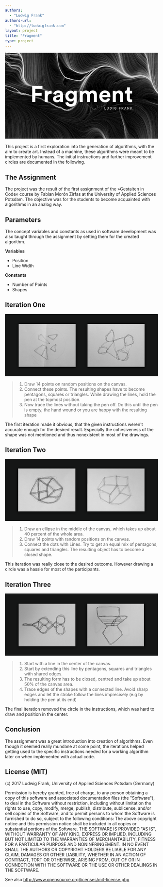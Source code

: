 ```yaml
--- 
authors: 
  - "Ludwig Frank"
authors-url: 
  - "http://ludwigfrank.com"
layout: project
title: "Fragment"
type: project
---
```


![](splash.png)  

This project is a first exploration into the generation of algorithms, with the aim to create art. Instead of a machine, these algorithms were meant to be implemented by humans. The initial instructions and further improvement circles are documented in the following. 

## The Assignment

The project was the result of the first assignment of the »Gestalten in Code« course by Fabian Morón Zirfas at the University of Applied Sciences Potsdam. The objective was for the students to become acquainted with algorithms in an analog way. 


## Parameters
The concept variables and constants as used in software development was also taught through the assignment by setting them for the created algorithm.

**Variables**  

- Position
- Line Width

**Constants**  

- Number of Points 
- Shapes

## Iteration One

![](./assets/images/1.png)  

>1. Draw 14 points on random positions on the canvas.
>2. Connect these points. The resulting shapes have to become pentagons, squares or triangles. While drawing the lines, hold the pen at the topmost position.
>3. Now trace the lines without taking the pen off. Do this until the pen is empty, the hand wound or you are happy with the resulting shape

The first iteration made it obvious, that the given instructions weren't accurate enough for the desired result. Especially the cohesiveness of the shape was not mentioned and thus nonexistent in most of the drawings.

## Iteration Two

![](./assets/images/2.png)  

>1. Draw an ellipse in the middle of the canvas, which takes up about 40 percent of the whole area.
>2. Draw 14 points with random positions on the canvas.
>3. Connect the dots with Lines. Try to get an equal mix of pentagons, squares and triangles. The resulting object has to become a closed shape.

This iteration was really close to the desired outcome. However drawing a circle was a hassle for most of the participants.

## Iteration Three

![](./assets/images/3.png)  

>1. Start with a line in the center of the canvas.
>2. Start by extending this line by pentagons, squares and triangles with shared edges.
>3. The resulting form has to be closed, centred and take up about 50% of the canvas area.
>4. Trace edges of the shapes with a connected line. Avoid sharp edges and let the stroke follow the lines imprecisely (e.g by holding the pen at its end)

The final iteration removed the circle in the instructions, which was hard to draw and position in the center. 

## Conclusion

The assignment was a great introduction into creation of algorithms. Even though it seemed really mundane at some point, the iterations helped getting used to the specific instructions needed for a working algorithm later on when implemented with actual code.

## License (MIT)

(c) 2017 Ludwig Frank, University of Applied Sciences Potsdam (Germany)

Permission is hereby granted, free of charge, to any person obtaining a copy of this software and associated documentation files (the "Software"), to deal in the Software without restriction, including without limitation the rights to use, copy, modify, merge, publish, distribute, sublicense, and/or sell copies of the Software, and to permit persons to whom the Software is furnished to do so, subject to the following conditions:
The above copyright notice and this permission notice shall be included in all copies or substantial portions of the Software.
THE SOFTWARE IS PROVIDED "AS IS", WITHOUT WARRANTY OF ANY KIND, EXPRESS OR IMPLIED, INCLUDING BUT NOT LIMITED TO THE WARRANTIES OF MERCHANTABILITY, FITNESS FOR A PARTICULAR PURPOSE AND NONINFRINGEMENT. IN NO EVENT SHALL THE AUTHORS OR COPYRIGHT HOLDERS BE LIABLE FOR ANY CLAIM, DAMAGES OR OTHER LIABILITY, WHETHER IN AN ACTION OF CONTRACT, TORT OR OTHERWISE, ARISING FROM, OUT OF OR IN CONNECTION WITH THE SOFTWARE OR THE USE OR OTHER DEALINGS IN THE SOFTWARE.

See also http://www.opensource.org/licenses/mit-license.php

